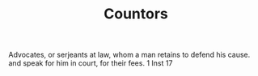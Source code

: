---
title: Countors
letter: C
permalink: "/definitions/bld-countors.html"
body: Advocates, or serjeants at law, whom a man retains to defend his cause. and
  speak for him in court, for their fees. 1 Inst 17
published_at: '2018-07-07'
source: Black's Law Dictionary 2nd Ed (1910)
layout: post
---